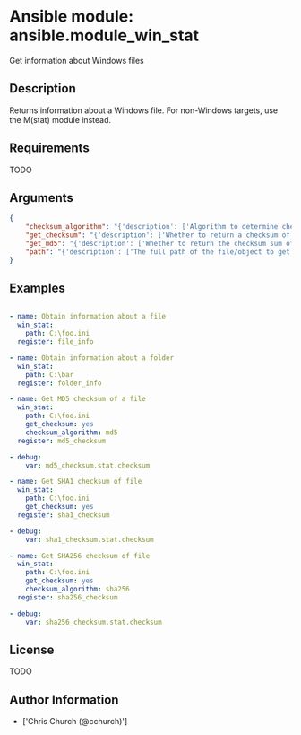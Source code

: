# Ansible module: ansible.module_win_stat


Get information about Windows files

## Description

Returns information about a Windows file.
For non-Windows targets, use the M(stat) module instead.

## Requirements

TODO

## Arguments

``` json
{
    "checksum_algorithm": "{'description': ['Algorithm to determine checksum of file. Will throw an error if the host is unable to use specified algorithm.'], 'default': 'sha1', 'choices': ['md5', 'sha1', 'sha256', 'sha384', 'sha512'], 'version_added': '2.3'}",
    "get_checksum": "{'description': ['Whether to return a checksum of the file (default sha1)'], 'type': 'bool', 'default': True, 'version_added': '2.1'}",
    "get_md5": "{'description': ['Whether to return the checksum sum of the file. Between Ansible 1.9 and 2.2 this is no longer an MD5, but a SHA1 instead. As of Ansible 2.3 this is back to an MD5. Will return None if host is unable to use specified algorithm.', 'The default of this option changed from C(yes) to C(no) in Ansible 2.5 and will be removed altogether in Ansible 2.9.', 'Use C(get_checksum=true) with C(checksum_algorithm=md5) to return an md5 hash under the C(checksum) return value.'], 'type': 'bool', 'default': False}",
    "path": "{'description': ['The full path of the file/object to get the facts of; both forward and back slashes are accepted.'], 'required': True, 'type': 'path'}",
}
```

## Examples


``` yaml

- name: Obtain information about a file
  win_stat:
    path: C:\foo.ini
  register: file_info

- name: Obtain information about a folder
  win_stat:
    path: C:\bar
  register: folder_info

- name: Get MD5 checksum of a file
  win_stat:
    path: C:\foo.ini
    get_checksum: yes
    checksum_algorithm: md5
  register: md5_checksum

- debug:
    var: md5_checksum.stat.checksum

- name: Get SHA1 checksum of file
  win_stat:
    path: C:\foo.ini
    get_checksum: yes
  register: sha1_checksum

- debug:
    var: sha1_checksum.stat.checksum

- name: Get SHA256 checksum of file
  win_stat:
    path: C:\foo.ini
    get_checksum: yes
    checksum_algorithm: sha256
  register: sha256_checksum

- debug:
    var: sha256_checksum.stat.checksum

```

## License

TODO

## Author Information
  - ['Chris Church (@cchurch)']
